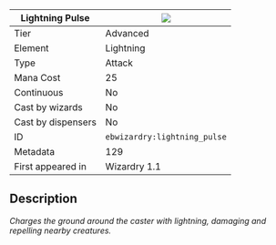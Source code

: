 | Lightning Pulse |![](https://github.com/Electroblob77/Wizardry/blob/1.12.2/src/main/resources/assets/ebwizardry/textures/spells/ebwizardry:lightning_pulse.png)|
|---|---|
| Tier | Advanced |
| Element | Lightning |
| Type | Attack |
| Mana Cost | 25 |
| Continuous | No |
| Cast by wizards | No |
| Cast by dispensers | No |
| ID | `ebwizardry:lightning_pulse` |
| Metadata | 129 |
| First appeared in | Wizardry 1.1 |
## Description
_Charges the ground around the caster with lightning, damaging and repelling nearby creatures._